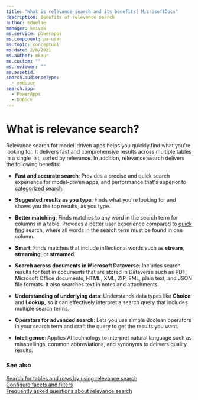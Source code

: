```yaml
---
title: "What is relevance search and its benefits| MicrosoftDocs"
description: Benefits of relevance search
author: mduelae
manager: kvivek
ms.service: powerapps
ms.component: pa-user
ms.topic: conceptual
ms.date: 2/8/2021
ms.author: mkaur
ms.custom: ""
ms.reviewer: ""
ms.assetid: 
search.audienceType: 
  - enduser
search.app: 
  - PowerApps
  - D365CE
---
```


# What is relevance search?
<!--note from editor: I think this article is missing a chance to be a good roadmap to the rest of the content. As it is now, the first two links go to information about what relevance search is NOT, rather than what it is. The rest of the doc set is referred to in an offhand way in the "See also" block, but those articles should be front and center in an article that's the gateway to information about this feature. I recommend incorporating the "see also" links into a more descriptive list of links to more information, and perhaps removing those links to the quick find article, or at least setting them off so it's clear that they're contrasting with what relevance search is.-->
Relevance search for model-driven apps helps you quickly find what you're looking for. It delivers fast and comprehensive results across multiple tables in a single list, sorted by relevance. In addition, relevance search delivers the following benefits:<!--note from editor: Suggested. Also, edits to the following list are suggested to make the list items parallel.-->

- **Fast and accurate search**: Provides a precise and quick search experience for model-driven apps, and performance that's superior to [categorized search](quick-find.md#multiple-table-quick-find-categorized-search). 

- **Suggested results as you type**: Finds what you're looking for and shows you the top results, as you type.

- **Better matching**: Finds matches to any word in the search term for columns in a table. Provides a better user experience compared to [quick find](quick-find.md) search, where all words in the search term must be found in one column. 

- **Smart**: Finds matches that include inflectional words such as **stream**, **streaming**, or **streamed**. 

- **Search across documents in Microsoft Dataverse**: Includes search results for text in documents that are stored in Dataverse such as PDF, Microsoft Office documents, HTML, XML, ZIP, EML, plain text, and JSON file formats. It also searches text in notes and attachments. 

- **Understanding of underlying data**: Understands data types like **Choice** and **Lookup**, so it can effectively interpret a search query that includes multiple search terms.

- **Operators for advanced search**: Lets you use simple Boolean operators in your search term and craft the query to get the results you want. 

- **Intelligence**: Applies AI technology to interpret natural language such as misspellings, common abbreviations, and synonyms to delivers quality results. 

### See also

[Search for tables and rows by using relevance search](relevance-search.md)<br/>
[Configure facets and filters](facets-and-filters.md)<br/>
[Frequently asked questions about relevance search](relevance-faq.md)
